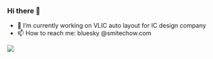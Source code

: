### Hi there 👋

<!--
**lovemyliwu/lovemyliwu** is a ✨ _special_ ✨ repository because its `README.md` (this file) appears on your GitHub profile.

Here are some ideas to get you started:

- 🔭 I’m currently working on ...
- 🌱 I’m currently learning ...
- 👯 I’m looking to collaborate on ...
- 🤔 I’m looking for help with ...
- 💬 Ask me about ...
- 📫 How to reach me: ...
- 😄 Pronouns: ...
- ⚡ Fun fact: ...
-->

- 🔭 I’m currently working on VLIC auto layout for IC design company 
- 📫 How to reach me: bluesky @smitechow.com

[![](https://github-readme-stats.vercel.app/api?username=lovemyliwu&count_private=true&theme=radical)](https://github-readme-stats.vercel.app/api?username=lovemyliwu&count_private=true&theme=radical)
